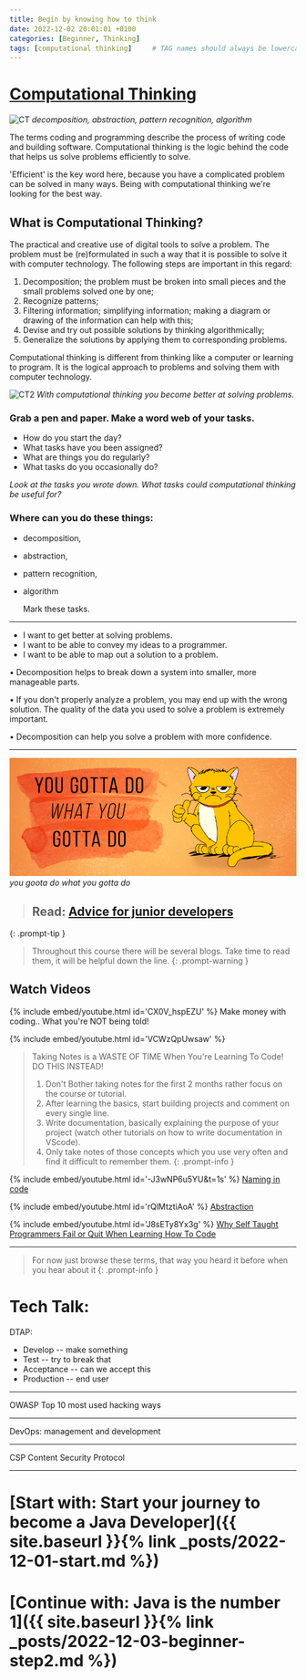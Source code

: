 ```yaml
---
title: Begin by knowing how to think
date: 2022-12-02 20:01:01 +0100
categories: [Beginner, Thinking]
tags: [computational thinking]     # TAG names should always be lowercase
---
```


# [Computational Thinking](https://www.computationalthinking.org/#:~:text=Computational%20thinking%20is%20a%20process,computer%20can%20calculate%20the%20answer.)

![CT](https://steamacademy.edu.vn/wp-content/uploads/2018/12/What-is-Computational-Thinking.jpg)
_decomposition, abstraction, pattern recognition, algorithm_

The terms coding and programming describe the
process of writing code and building software. Computational
thinking is the logic behind the code that helps us solve problems efficiently
to solve.

'Efficient' is the key word here, because you have a complicated problem
can be solved in many ways. Being with computational thinking
we're looking for the best way.

## What is Computational Thinking?
The practical and creative use of digital tools to solve a problem. The problem must be (re)formulated in such a way
that it is possible to solve it with computer technology. The following steps are important in this regard:

1. Decomposition; the problem must be broken into small pieces and the small problems solved one by one;
2. Recognize patterns;
3. Filtering information; simplifying information; making a diagram or drawing of the information can help with this;
4. Devise and try out possible solutions by thinking algorithmically;
5. Generalize the solutions by applying them to corresponding problems.

Computational thinking is different from thinking like a computer or learning to program. It is the logical approach to
problems and solving them with computer technology.

![CT2](https://1.bp.blogspot.com/-8xWT_bf4t74/XP5w3ybwMEI/AAAAAAAAAWc/KSXUtJS--2Mqvo3PhdC5BcBcY6UBAik1wCLcBGAs/s1600/ComputationalThinkingProductLogo.png)
_With computational thinking you become better at solving problems._

### Grab a pen and paper. Make a word web of your tasks.

- How do you start the day?
- What tasks have you been assigned?
- What are things you do regularly?
- What tasks do you occasionally do?

*Look at the tasks you wrote down. What tasks could computational thinking be useful for?*

### Where can you do these things:

- decomposition,
- abstraction,
- pattern recognition,
- algorithm

  Mark these tasks.

***

- I want to get better at solving problems.
- I want to be able to convey my ideas to a programmer.
- I want to be able to map out a solution to a problem.

• Decomposition helps to break down a system into smaller, more manageable parts.

• If you don't properly analyze a problem, you may end up with the wrong solution. The quality of the data you
used to solve a problem is extremely important.

• Decomposition can help you solve a problem with more confidence.

***
![gottaDo](/assets/images/beginner/gottaDo.png)
_you goota do what you gotta do_

> ## Read: [Advice for junior developers](https://dev.to/jeroendedauw/advice-for-junior-developers-30am "dev.to Advice by Jeroen de Dauw")
{: .prompt-tip }

> Throughout this course there will be several blogs. Take time to read them, it will be helpful down the line.
{: .prompt-warning }

## Watch Videos

{% include embed/youtube.html id='CX0V_hspEZU' %}
Make money with coding.. What you're NOT being told!

{% include embed/youtube.html id='VCWzQpUwsaw' %}
> Taking Notes is a WASTE OF TIME When You're Learning To Code! DO THIS INSTEAD!
> 1. Don't Bother taking notes for the first 2 months rather focus on the course or tutorial.
> 2. After learning the basics, start building projects and comment on every single line.
> 3. Write documentation, basically explaining the purpose of your project (watch other tutorials on how to write
   documentation in VScode).
> 4. Only take notes of those concepts which you use very often and find it difficult to remember them.
{: .prompt-info }

{% include embed/youtube.html id='-J3wNP6u5YU&t=1s' %}
[Naming in code](https://www.youtube.com/watch?v=-J3wNP6u5YU&t=1s)

{% include embed/youtube.html id='rQlMtztiAoA' %}
[Abstraction](https://www.youtube.com/watch?v=rQlMtztiAoA)

{% include embed/youtube.html id='J8sETy8Yx3g' %}
[Why Self Taught Programmers Fail or Quit When Learning How To Code](https://www.youtube.com/watch?v=J8sETy8Yx3g)

---
> For now just browse these terms, that way you heard it before when you hear about it
{: .prompt-info }

# Tech Talk:

DTAP:
- Develop -- make something
- Test -- try to break that
- Acceptance -- can we accept this
- Production -- end user
  

---
OWASP
Top 10 most used hacking ways

---
DevOps: management and development

---
CSP
Content Security Protocol

---

# [Start with: Start your journey to become a Java Developer]({{ site.baseurl }}{% link _posts/2022-12-01-start.md %})
# [Continue with: Java is the number 1]({{ site.baseurl }}{% link _posts/2022-12-03-beginner-step2.md %})


